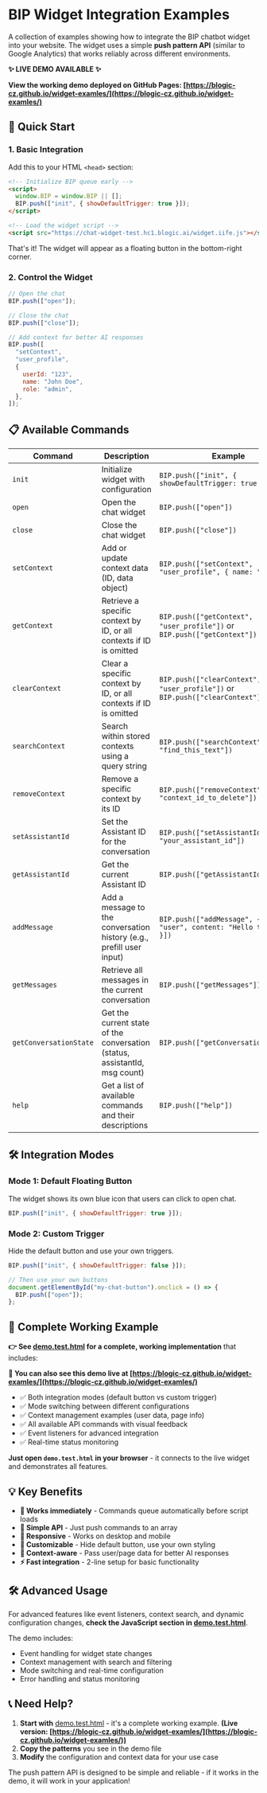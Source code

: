 # BIP Widget Integration Examples

A collection of examples showing how to integrate the BIP chatbot widget into your website. The widget uses a simple **push pattern API** (similar to Google Analytics) that works reliably across different environments.

**✨ LIVE DEMO AVAILABLE ✨**

**View the working demo deployed on GitHub Pages: [https://blogic-cz.github.io/widget-examles/](https://blogic-cz.github.io/widget-examles/)**

## 🚀 Quick Start

### 1. Basic Integration

Add this to your HTML `<head>` section:

```html
<!-- Initialize BIP queue early -->
<script>
  window.BIP = window.BIP || [];
  BIP.push(["init", { showDefaultTrigger: true }]);
</script>

<!-- Load the widget script -->
<script src="https://chat-widget-test.hc1.blogic.ai/widget.iife.js"></script>
```

That's it! The widget will appear as a floating button in the bottom-right corner.

### 2. Control the Widget

```javascript
// Open the chat
BIP.push(["open"]);

// Close the chat
BIP.push(["close"]);

// Add context for better AI responses
BIP.push([
  "setContext",
  "user_profile",
  {
    userId: "123",
    name: "John Doe",
    role: "admin",
  },
]);
```

## 📋 Available Commands

| Command                | Description                                                                | Example                                                                      |
| ---------------------- | -------------------------------------------------------------------------- | ---------------------------------------------------------------------------- |
| `init`                 | Initialize widget with configuration                                       | `BIP.push(["init", { showDefaultTrigger: true }])`                           |
| `open`                 | Open the chat widget                                                       | `BIP.push(["open"])`                                                         |
| `close`                | Close the chat widget                                                      | `BIP.push(["close"])`                                                        |
| `setContext`           | Add or update context data (ID, data object)                               | `BIP.push(["setContext", "user_profile", { name: "John" }])`                 |
| `getContext`           | Retrieve a specific context by ID, or all contexts if ID is omitted        | `BIP.push(["getContext", "user_profile"])` or `BIP.push(["getContext"])`     |
| `clearContext`         | Clear a specific context by ID, or all contexts if ID is omitted           | `BIP.push(["clearContext", "user_profile"])` or `BIP.push(["clearContext"])` |
| `searchContext`        | Search within stored contexts using a query string                         | `BIP.push(["searchContext", "find_this_text"])`                              |
| `removeContext`        | Remove a specific context by its ID                                        | `BIP.push(["removeContext", "context_id_to_delete"])`                        |
| `setAssistantId`       | Set the Assistant ID for the conversation                                  | `BIP.push(["setAssistantId", "your_assistant_id"])`                          |
| `getAssistantId`       | Get the current Assistant ID                                               | `BIP.push(["getAssistantId"])`                                               |
| `addMessage`           | Add a message to the conversation history (e.g., prefill user input)       | `BIP.push(["addMessage", { role: "user", content: "Hello there!" }])`        |
| `getMessages`          | Retrieve all messages in the current conversation                          | `BIP.push(["getMessages"])`                                                  |
| `getConversationState` | Get the current state of the conversation (status, assistantId, msg count) | `BIP.push(["getConversationState"])`                                         |
| `help`                 | Get a list of available commands and their descriptions                    | `BIP.push(["help"])`                                                         |

## 🛠️ Integration Modes

### Mode 1: Default Floating Button

The widget shows its own blue icon that users can click to open chat.

```javascript
BIP.push(["init", { showDefaultTrigger: true }]);
```

### Mode 2: Custom Trigger

Hide the default button and use your own triggers.

```javascript
BIP.push(["init", { showDefaultTrigger: false }]);

// Then use your own buttons
document.getElementById("my-chat-button").onclick = () => {
  BIP.push(["open"]);
};
```

## 🔧 Complete Working Example

**👉 See [demo.test.html](./demo.test.html) for a complete, working implementation** that includes:

**🚀 You can also see this demo live at [https://blogic-cz.github.io/widget-examles/](https://blogic-cz.github.io/widget-examles/)**

- ✅ Both integration modes (default button vs custom trigger)
- ✅ Mode switching between different configurations
- ✅ Context management examples (user data, page info)
- ✅ All available API commands with visual feedback
- ✅ Event listeners for advanced integration
- ✅ Real-time status monitoring

**Just open `demo.test.html` in your browser** - it connects to the live widget and demonstrates all features.

## 💡 Key Benefits

- **🚀 Works immediately** - Commands queue automatically before script loads
- **🔧 Simple API** - Just push commands to an array
- **📱 Responsive** - Works on desktop and mobile
- **🎨 Customizable** - Hide default button, use your own styling
- **🧠 Context-aware** - Pass user/page data for better AI responses
- **⚡ Fast integration** - 2-line setup for basic functionality

## 🛠️ Advanced Usage

For advanced features like event listeners, context search, and dynamic configuration changes, **check the JavaScript section in [demo.test.html](./demo.test.html)**.

The demo includes:

- Event handling for widget state changes
- Context management with search and filtering
- Mode switching and real-time configuration
- Error handling and status monitoring

## 📞 Need Help?

1. **Start with** [demo.test.html](./demo.test.html) - it's a complete working example. **(Live version: [https://blogic-cz.github.io/widget-examles/](https://blogic-cz.github.io/widget-examles/))**
2. **Copy the patterns** you see in the demo file
3. **Modify** the configuration and context data for your use case

The push pattern API is designed to be simple and reliable - if it works in the demo, it will work in your application!
